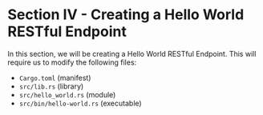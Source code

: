 # Section IV - Creating a Hello World RESTful Endpoint

In this section, we will be creating a Hello World RESTful Endpoint. This will require us to modify the following files:

* `Cargo.toml` \(manifest\)
* `src/lib.rs` \(library\)
* `src/hello_world.rs` \(module\)
* `src/bin/hello-world.rs` \(executable\)

